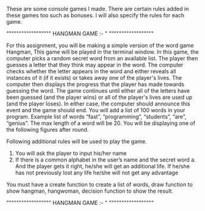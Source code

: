These are some console games I made. There are certain rules added in these games too such as bonuses.
I will also specify the rules for each game.


""""""""""""""""""
HANGMAN GAME :-  "
""""""""""""""""""

For this assignment, you will be making a simple version of the word game Hangman, This game
will be played in the terminal window. In this game, the computer picks a random secret word
from an available list. The player then guesses a letter that they think may appear in the word.
The computer checks whether the letter appears in the word and either reveals all instances of
it (if it exists) or takes away one of the player's lives. The computer then displays the progress
that the player has made towards guessing the word. The game continues until either all of the
letters have been guessed (and the player wins) or all of the player's lives are used up (and the
player loses). In either case, the computer should announce this event and the game should end.
You will add a list of 100 words in your program.
Example list of words “fast”, “programming”, “students”, “are”, “genius”. The max length of a
word will be 20.
You will be displaying one of the following figures after round.

Following additional rules will be used to play the game.
1. You will ask the player to input his/her name
2. If there is a common alphabet in the user’s name and the secret word
a. And the player gets it right, he/she will get an additional life. If he/she has not
previously lost any life he/she will not get any advantage

You must have a create function to create a list of words, draw function to show hangman, hangwoman,
decision function to show the result.

""""""""""""""""""
HANGMAN GAME :-  "
""""""""""""""""""
